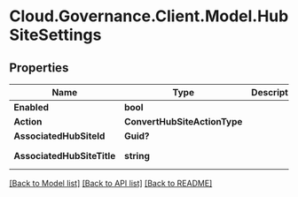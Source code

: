 # Cloud.Governance.Client.Model.HubSiteSettings
## Properties

Name | Type | Description | Notes
------------ | ------------- | ------------- | -------------
**Enabled** | **bool** |  | [optional] 
**Action** | **ConvertHubSiteActionType** |  | [optional] 
**AssociatedHubSiteId** | **Guid?** |  | [optional] 
**AssociatedHubSiteTitle** | **string** |  | [optional] [readonly] 

[[Back to Model list]](../README.md#documentation-for-models) [[Back to API list]](../README.md#documentation-for-api-endpoints) [[Back to README]](../README.md)


